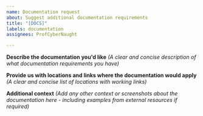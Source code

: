 ```yaml
---
name: Documentation request
about: Suggest additional documentation requirements
title: "[DOCS]"
labels: documentation
assignees: ProfCyberNaught

---
```


**Describe the documentation you'd like**
_(A clear and concise description of what documentation requirements you have)_

**Provide us with locations and links where the documentation would apply**
_(A clear and concise list of locations with working links)_

**Additional context**
_(Add any other context or screenshots about the documentation here - including examples from external resources if required)_

